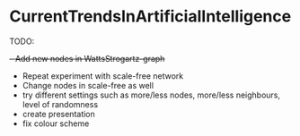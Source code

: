 # CurrentTrendsInArtificialIntelligence
TODO:

~~- Add new nodes in WattsStrogartz-graph~~
  - Repeat experiment with scale-free network
  - Change nodes in scale-free as well
  - try different settings such as more/less nodes, more/less neighbours, level of randomness
  - create presentation
  - fix colour scheme
